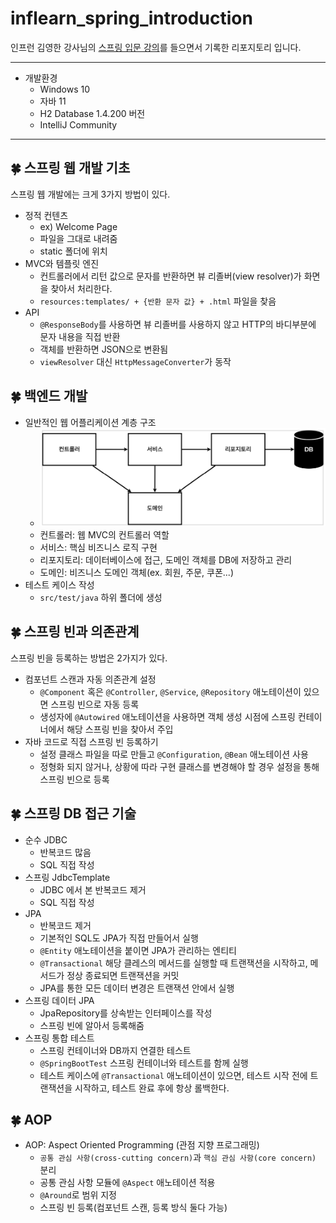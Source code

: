 # inflearn_spring_introduction
인프런 김영한 강사님의 [스프링 입문 강의](https://www.inflearn.com/course/%EC%8A%A4%ED%94%84%EB%A7%81-%EC%9E%85%EB%AC%B8-%EC%8A%A4%ED%94%84%EB%A7%81%EB%B6%80%ED%8A%B8)를 들으면서 기록한 리포지토리 입니다.
***
+ 개발환경
    - Windows 10
    - 자바 11
    - H2 Database 1.4.200 버전
    - IntelliJ Community
***
## 🍀 스프링 웹 개발 기초
스프링 웹 개발에는 크게 3가지 방법이 있다.
+ 정적 컨텐츠
    - ex) Welcome Page
    - 파일을 그대로 내려줌
    - static 폴더에 위치
+ MVC와 템플릿 엔진
    - 컨트롤러에서 리턴 값으로 문자를 반환하면 뷰 리졸버(view resolver)가 화면을 찾아서 처리한다.
    - `resources:templates/ + {반환 문자 값} + .html` 파일을 찾음
+ API
    - `@ResponseBody`를 사용하면 뷰 리졸버를 사용하지 않고 HTTP의 바디부분에 문자 내용을 직접 반환
    - 객체를 반환하면 JSON으로 변환됨
    - `viewResolver` 대신 `HttpMessageConverter`가 동작

## 🍀 백엔드 개발
+ 일반적인 웹 어플리케이션 계층 구조
    - ![웹 어플리케이션 구조](https://github.com/Hobak-Gogumi/inflearn_spring_introduction/blob/main/img/structure.PNG)
    - 컨트롤러: 웹 MVC의 컨트롤러 역할
    - 서비스: 핵심 비즈니스 로직 구현
    - 리포지토리: 데이터베이스에 접근, 도메인 객체를 DB에 저장하고 관리
    - 도메인: 비즈니스 도메인 객체(ex. 회원, 주문, 쿠폰...)
+ 테스트 케이스 작성
    - `src/test/java` 하위 폴더에 생성

## 🍀 스프링 빈과 의존관계
스프링 빈을 등록하는 방법은 2가지가 있다.
+ 컴포넌트 스캔과 자동 의존관계 설정
    - `@Component` 혹은 `@Controller`, `@Service`, `@Repository` 애노테이션이 있으면 스프링 빈으로 자동 등록
    - 생성자에 `@Autowired` 애노테이션을 사용하면 객체 생성 시점에 스프링 컨테이너에서 해당 스프링 빈을 찾아서 주입
+ 자바 코드로 직접 스프링 빈 등록하기
    - 설정 클래스 파일을 따로 만들고 `@Configuration`, `@Bean` 애노테이션 사용
    - 정형화 되지 않거나, 상황에 따라 구현 클래스를 변경해야 할 경우 설정을 통해 스프링 빈으로 등록

## 🍀 스프링 DB 접근 기술
+ 순수 JDBC
    - 반복코드 많음
    - SQL 직접 작성
+ 스프링 JdbcTemplate
    - JDBC 에서 본 반복코드 제거
    - SQL 직접 작성
+ JPA
    - 반복코드 제거
    - 기본적인 SQL도 JPA가 직접 만들어서 실행
    - `@Entity` 애노테이션을 붙이면 JPA가 관리하는 엔티티
    - `@Transactional` 해당 클레스의 메서드를 실행할 때 트랜잭션을 시작하고, 메서드가 정상 종료되면 트랜잭션을 커밋
    - JPA를 통한 모든 데이터 변경은 트랜잭션 안에서 실행
+ 스프링 데이터 JPA
    - JpaRepository를 상속받는 인터페이스를 작성
    - 스프링 빈에 알아서 등록해줌
+ 스프링 통합 테스트
    - 스프링 컨테이너와 DB까지 연결한 테스트
    - `@SpringBootTest` 스프링 컨테이너와 테스트를 함께 실행
    - 테스트 케이스에 `@Transactional` 애노테이션이 있으면, 테스트 시작 전에 트랜잭션을 시작하고, 테스트 완료 후에 항상 롤백한다. 

## 🍀 AOP
+ AOP: Aspect Oriented Programming (관점 지향 프로그래밍)
    - `공통 관심 사항(cross-cutting concern)`과 `핵심 관심 사항(core concern)` 분리
    - 공통 관심 사항 모듈에 `@Aspect` 애노테이션 적용
    - `@Around`로 범위 지정
    - 스프링 빈 등록(컴포넌트 스캔, 등록 방식 둘다 가능)